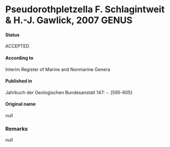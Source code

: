 # Pseudorothpletzella F. Schlagintweit & H.-J. Gawlick, 2007 GENUS

#### Status
ACCEPTED

#### According to
Interim Register of Marine and Nonmarine Genera

#### Published in
Jahrbuch der Geologischen Bundesanstalt 147: -. [595-605]

#### Original name
null

### Remarks
null